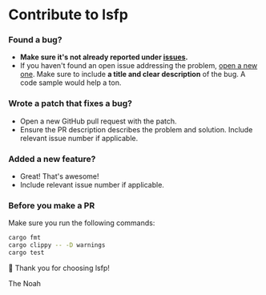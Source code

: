 # Contribute to lsfp

### Found a bug?
- **Make sure it's not already reported under [issues](https://github.com/The-Noah/lsfp/issues).**
- If you haven't found an open issue addressing the problem, [open a new one](https://github.com/The-Noah/lsfp/issues/new?assignees=&labels=bug&template=bug_report.md&title=). Make sure to include **a title and clear description** of the bug. A code sample would help a ton.

### Wrote a patch that fixes a bug?
- Open a new GitHub pull request with the patch.
- Ensure the PR description describes the problem and solution. Include relevant issue number if applicable.

### Added a new feature?
- Great! That's awesome!
- Include relevant issue number if applicable.

### Before you make a PR
Make sure you run the following commands:
```sh
cargo fmt
cargo clippy -- -D warnings
cargo test
```

💖 Thank you for choosing lsfp!

The Noah

